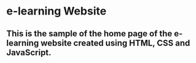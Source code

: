 # e-learning Website
## This is the sample of the home page of the e-learning website created using HTML, CSS and JavaScript.
